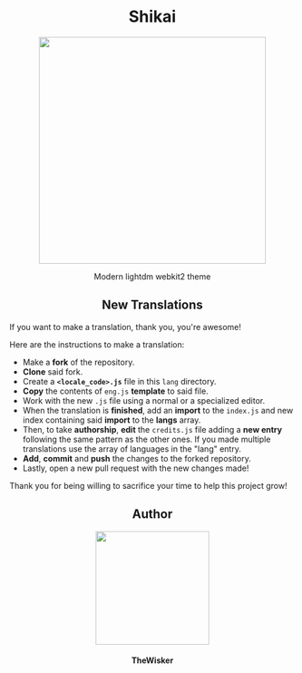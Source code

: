 <h1 align="center">Shikai</h1>
<div align="center">
    <a href="https://github.com/TheWisker/Shikai">
        <img width="400" src="../../assets/logo.png">
    </a>
</div>
<p align="center">Modern lightdm webkit2 theme</p>

<h2 align="center">New Translations</h2>

If you want to make a translation, thank you, you're awesome!

Here are the instructions to make a translation:

- Make a **fork** of the repository.
- **Clone** said fork.
- Create a **`<locale_code>.js`** file in this `lang` directory.
- **Copy** the contents of `eng.js` **template** to said file.
- Work with the new `.js` file using a normal or a specialized editor.
- When the translation is **finished**, add an **import** to the `index.js` and new index containing said **import** to the **langs** array.
- Then, to take **authorship**, **edit** the `credits.js` file adding a **new entry** following the same pattern as the other ones. If you made multiple translations use the array of languages in the "lang" entry.
- **Add**, **commit** and **push** the changes to the forked repository.
- Lastly, open a new pull request with the new changes made!

Thank you for being willing to sacrifice your time to help this project grow!

<h2 align="center">Author</h2>
<div align="center">
    <a href="https://github.com/TheWisker">
        <img width="200" height="200" src="../assets/profile.png"></img>
    </a>
</div>
<h4 align="center">TheWisker</h4>